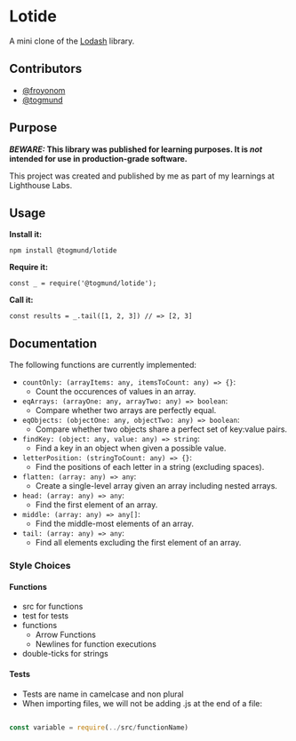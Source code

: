 # Lotide

A mini clone of the [Lodash](https://lodash.com) library.

## Contributors

- [@froyonom](https://github.com/FroyoNom)
- [@togmund](https://github.com/togmund)

## Purpose

**_BEWARE:_ This library was published for learning purposes. It is _not_ intended for use in production-grade software.**

This project was created and published by me as part of my learnings at Lighthouse Labs. 

## Usage

**Install it:**

`npm install @togmund/lotide`

**Require it:**

`const _ = require('@togmund/lotide');`

**Call it:**

`const results = _.tail([1, 2, 3]) // => [2, 3]`

## Documentation

The following functions are currently implemented:

* `countOnly: (arrayItems: any, itemsToCount: any) => {}`:
  * Count the occurences of values in an array.
* `eqArrays: (arrayOne: any, arrayTwo: any) => boolean`:
  * Compare whether two arrays are perfectly equal.
* `eqObjects: (objectOne: any, objectTwo: any) => boolean`:
  * Compare whether two objects share a perfect set of key:value pairs.
* `findKey: (object: any, value: any) => string`:
  * Find a key in an object when given a possible value.
* `letterPosition: (stringToCount: any) => {}`:
  * Find the positions of each letter in a string (excluding spaces).
* `flatten: (array: any) => any`:
  * Create a single-level array given an array including nested arrays.
* `head: (array: any) => any`:
  * Find the first element of an array.
* `middle: (array: any) => any[]`:
  * Find the middle-most elements of an array.
* `tail: (array: any) => any`:
  * Find all elements excluding the first element of an array.

### Style Choices

#### Functions

- src for functions
- test for tests
- functions
  - Arrow Functions
  - Newlines for function executions
- double-ticks for strings

#### Tests

- Tests are name in camelcase and non plural
- When importing files, we will not be adding .js at the end of a file:

```js

const variable = require(../src/functionName)

```
